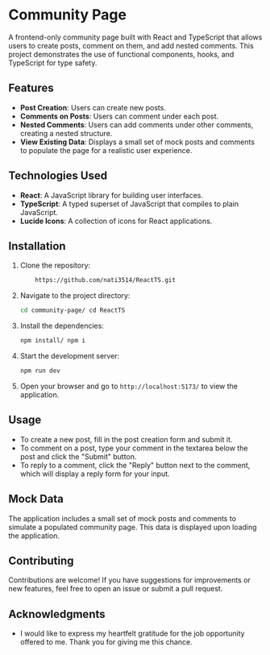 # Community Page

A frontend-only community page built with React and TypeScript that allows users to create posts, comment on them, and add nested comments. This project demonstrates the use of functional components, hooks, and TypeScript for type safety.

## Features

- **Post Creation**: Users can create new posts.
- **Comments on Posts**: Users can comment under each post.
- **Nested Comments**: Users can add comments under other comments, creating a nested structure.
- **View Existing Data**: Displays a small set of mock posts and comments to populate the page for a realistic user experience.

## Technologies Used

- **React**: A JavaScript library for building user interfaces.
- **TypeScript**: A typed superset of JavaScript that compiles to plain JavaScript.
- **Lucide Icons**: A collection of icons for React applications.

## Installation

1. Clone the repository:
   ```bash
       https://github.com/nati3514/ReactTS.git
   ```

2. Navigate to the project directory:
   ```bash
   cd community-page/ cd ReactTS
   ```

3. Install the dependencies:
   ```bash
   npm install/ npm i
   ```

4. Start the development server:
   ```bash
   npm run dev
   ```

5. Open your browser and go to `http://localhost:5173/` to view the application.

## Usage

- To create a new post, fill in the post creation form and submit it.
- To comment on a post, type your comment in the textarea below the post and click the "Submit" button.
- To reply to a comment, click the "Reply" button next to the comment, which will display a reply form for your input.

## Mock Data

The application includes a small set of mock posts and comments to simulate a populated community page. This data is displayed upon loading the application.

## Contributing

Contributions are welcome! If you have suggestions for improvements or new features, feel free to open an issue or submit a pull request.

## Acknowledgments

-  I would like to express my heartfelt gratitude for the job opportunity offered to me. Thank you for giving me this chance.
